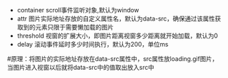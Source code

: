 * container scroll事件监听对象,默认为window
* attr 图片实际地址存放的自定义属性名，默认为data-src，确保通过该属性获取到的元素只限于需要懒加载的图片
* threshold 视窗的扩展大小，即图片距离视窗多少距离就开始加载，默认为0
* delay 滚动事件延时多少时间执行，默认为200，单位ms

#原理：将图片的实际地址存放在data-src属性中，src属性放loading.gif图片，当图片进入视窗以后就将data-src中的值取出放入src中